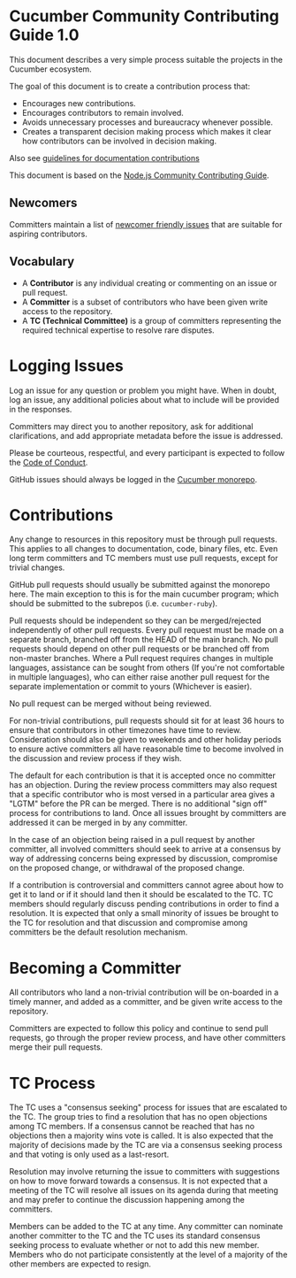 # Cucumber Community Contributing Guide 1.0

This document describes a very simple process suitable the projects
in the Cucumber ecosystem.

The goal of this document is to create a contribution process that:

* Encourages new contributions.
* Encourages contributors to remain involved.
* Avoids unnecessary processes and bureaucracy whenever possible.
* Creates a transparent decision making process which makes it clear how
contributors can be involved in decision making.

Also see [guidelines for documentation contributions](https://cucumber.io/docs/community/contributing-to-documentation/)

This document is based on the [Node.js Community Contributing Guide](https://github.com/nodejs/TSC/blob/master/BasePolicies/CONTRIBUTING.md).

## Newcomers

Committers maintain a list of
[newcomer friendly issues](https://github.com/cucumber/cucumber/issues?q=is%3Aissue+is%3Aopen+label%3A%22good+first+issue%22+no%3Aassignee+)
that are suitable for aspiring contributors.

## Vocabulary

* A **Contributor** is any individual creating or commenting on an issue or pull request.
* A **Committer** is a subset of contributors who have been given write access to the repository.
* A **TC (Technical Committee)** is a group of committers representing the required technical
expertise to resolve rare disputes.

# Logging Issues

Log an issue for any question or problem you might have. When in doubt, log an issue,
any additional policies about what to include will be provided in the responses.

Committers may direct you to another repository, ask for additional clarifications, and
add appropriate metadata before the issue is addressed.

Please be courteous, respectful, and every participant is expected to follow the
[Code of Conduct](CODE_OF_CONDUCT.md).

GitHub issues should always be logged in the [Cucumber monorepo](https://github.com/cucumber/cucumber/issues).

# Contributions

Any change to resources in this repository must be through pull requests. This applies to all changes
to documentation, code, binary files, etc. Even long term committers and TC members must use
pull requests, except for trivial changes.

GitHub pull requests should usually be submitted against the monorepo here. The main exception to
this is for the main cucumber program; which should be submitted to the subrepos (i.e. `cucumber-ruby`).

Pull requests should be independent so they can be merged/rejected independently of other
pull requests. Every pull request must be made on a separate branch, branched off from the HEAD
of the main branch. No pull requests should depend on other pull requests or be branched off
from non-master branches. Where a Pull request requires changes in multiple languages, assistance
can be sought from others (If you're not comfortable in multiple languages), who can either
raise another pull request for the separate implementation or commit to yours (Whichever is easier).

No pull request can be merged without being reviewed.

For non-trivial contributions, pull requests should sit for at least 36 hours to ensure that
contributors in other timezones have time to review. Consideration should also be given to
weekends and other holiday periods to ensure active committers all have reasonable time to
become involved in the discussion and review process if they wish.

The default for each contribution is that it is accepted once no committer has an objection.
During the review process committers may also request that a specific contributor who is most
versed in a particular area gives a "LGTM" before the PR can be merged. There is no additional
"sign off" process for contributions to land. Once all issues brought by committers are
addressed it can be merged in by any committer.

In the case of an objection being raised in a pull request by another committer, all involved
committers should seek to arrive at a consensus by way of addressing concerns being expressed
by discussion, compromise on the proposed change, or withdrawal of the proposed change.

If a contribution is controversial and committers cannot agree about how to get it to land
or if it should land then it should be escalated to the TC. TC members should regularly
discuss pending contributions in order to find a resolution. It is expected that only a
small minority of issues be brought to the TC for resolution and that discussion and
compromise among committers be the default resolution mechanism.

# Becoming a Committer

All contributors who land a non-trivial contribution will be on-boarded in a timely manner,
and added as a committer, and be given write access to the repository.

Committers are expected to follow this policy and continue to send pull requests, go through
the proper review process, and have other committers merge their pull requests.

# TC Process

The TC uses a "consensus seeking" process for issues that are escalated to the TC.
The group tries to find a resolution that has no open objections among TC members.
If a consensus cannot be reached that has no objections then a majority wins vote
is called. It is also expected that the majority of decisions made by the TC are via
a consensus seeking process and that voting is only used as a last-resort.

Resolution may involve returning the issue to committers with suggestions on how to
move forward towards a consensus. It is not expected that a meeting of the TC
will resolve all issues on its agenda during that meeting and may prefer to continue
the discussion happening among the committers.

Members can be added to the TC at any time. Any committer can nominate another committer
to the TC and the TC uses its standard consensus seeking process to evaluate whether or
not to add this new member. Members who do not participate consistently at the level of
a majority of the other members are expected to resign.
